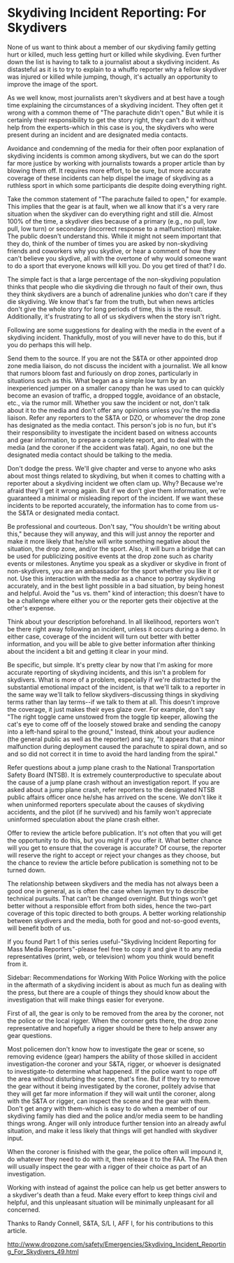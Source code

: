#  Skydiving Incident Reporting: For Skydivers
None of us want to think about a member of our skydiving family getting hurt or killed, much less getting hurt or killed while skydiving. Even further down the list is having to talk to a journalist about a skydiving incident. As distasteful as it is to try to explain to a whuffo reporter why a fellow skydiver was injured or killed while jumping, though, it's actually an opportunity to improve the image of the sport.

As we well know, most journalists aren't skydivers and at best have a tough time explaining the circumstances of a skydiving incident. They often get it wrong with a common theme of "The parachute didn't open." But while it is certainly their responsibility to get the story right, they can't do it without help from the experts-which in this case is you, the skydivers who were present during an incident and are designated media contacts.

Avoidance and condemning of the media for their often poor explanation of skydiving incidents is common among skydivers, but we can do the sport far more justice by working with journalists towards a proper article than by blowing them off. It requires more effort, to be sure, but more accurate coverage of these incidents can help dispel the image of skydiving as a ruthless sport in which some participants die despite doing everything right.

Take the common statement of "The parachute failed to open," for example. This implies that the gear is at fault, when we all know that it's a very rare situation when the skydiver can do everything right and still die. Almost 100% of the time, a skydiver dies because of a primary (e.g., no pull, low pull, low turn) or secondary (incorrect response to a malfunction) mistake. The public doesn't understand this. While it might not seem important that they do, think of the number of times you are asked by non-skydiving friends and coworkers why you skydive, or hear a comment of how they can't believe you skydive, all with the overtone of why would someone want to do a sport that everyone knows will kill you. Do you get tired of that? I do.

The simple fact is that a large percentage of the non-skydiving population thinks that people who die skydiving die through no fault of their own, thus they think skydivers are a bunch of adrenaline junkies who don't care if they die skydiving. We know that's far from the truth, but when news articles don't give the whole story for long periods of time, this is the result. Additionally, it's frustrating to all of us skydivers when the story isn't right.

Following are some suggestions for dealing with the media in the event of a skydiving incident. Thankfully, most of you will never have to do this, but if you do perhaps this will help.

Send them to the source. If you are not the S&TA or other appointed drop zone media liaison, do not discuss the incident with a journalist. We all know that rumors bloom fast and furiously on drop zones, particularly in situations such as this. What began as a simple low turn by an inexperienced jumper on a smaller canopy than he was used to can quickly become an evasion of traffic, a dropped toggle, avoidance of an obstacle, etc., via the rumor mill. Whether you saw the incident or not, don't talk about it to the media and don't offer any opinions unless you're the media liaison. Refer any reporters to the S&TA or DZO, or whomever the drop zone has designated as the media contact. This person's job is no fun, but it's their responsibility to investigate the incident based on witness accounts and gear information, to prepare a complete report, and to deal with the media (and the coroner if the accident was fatal). Again, no one but the designated media contact should be talking to the media.

Don't dodge the press. We'll give chapter and verse to anyone who asks about most things related to skydiving, but when it comes to chatting with a reporter about a skydiving incident we often clam up. Why? Because we're afraid they'll get it wrong again. But if we don't give them information, we're guaranteed a minimal or misleading report of the incident. If we want these incidents to be reported accurately, the information has to come from us-the S&TA or designated media contact.

Be professional and courteous. Don't say, "You shouldn't be writing about this," because they will anyway, and this will just annoy the reporter and make it more likely that he/she will write something negative about the situation, the drop zone, and/or the sport. Also, it will burn a bridge that can be used for publicizing positive events at the drop zone such as charity events or milestones. Anytime you speak as a skydiver or skydive in front of non-skydivers, you are an ambassador for the sport whether you like it or not. Use this interaction with the media as a chance to portray skydiving accurately, and in the best light possible in a bad situation, by being honest and helpful. Avoid the "us vs. them" kind of interaction; this doesn't have to be a challenge where either you or the reporter gets their objective at the other's expense.

Think about your description beforehand. In all likelihood, reporters won't be there right away following an incident, unless it occurs during a demo. In either case, coverage of the incident will turn out better with better information, and you will be able to give better information after thinking about the incident a bit and getting it clear in your mind.

Be specific, but simple. It's pretty clear by now that I'm asking for more accurate reporting of skydiving incidents, and this isn't a problem for skydivers. What is more of a problem, especially if we're distracted by the substantial emotional impact of the incident, is that we'll talk to a reporter in the same way we'll talk to fellow skydivers-discussing things in skydiving terms rather than lay terms--if we talk to them at all. This doesn't improve the coverage, it just makes their eyes glaze over. For example, don't say "The right toggle came unstowed from the toggle tip keeper, allowing the cat's eye to come off of the loosely stowed brake and sending the canopy into a left-hand spiral to the ground," Instead, think about your audience (the general public as well as the reporter) and say, "It appears that a minor malfunction during deployment caused the parachute to spiral down, and so and so did not correct it in time to avoid the hard landing from the spiral."

Refer questions about a jump plane crash to the National Transportation Safety Board (NTSB). It is extremely counterproductive to speculate about the cause of a jump plane crash without an investigation report. If you are asked about a jump plane crash, refer reporters to the designated NTSB public affairs officer once he/she has arrived on the scene. We don't like it when uninformed reporters speculate about the causes of skydiving accidents, and the pilot (if he survived) and his family won't appreciate uninformed speculation about the plane crash either.

Offer to review the article before publication. It's not often that you will get the opportunity to do this, but you might if you offer it. What better chance will you get to ensure that the coverage is accurate? Of course, the reporter will reserve the right to accept or reject your changes as they choose, but the chance to review the article before publication is something not to be turned down.

The relationship between skydivers and the media has not always been a good one in general, as is often the case when laymen try to describe technical pursuits. That can't be changed overnight. But things won't get better without a responsible effort from both sides, hence the two-part coverage of this topic directed to both groups. A better working relationship between skydivers and the media, both for good and not-so-good events, will benefit both of us.

If you found Part 1 of this series useful-"Skydiving Incident Reporting for Mass Media Reporters"-please feel free to copy it and give it to any media representatives (print, web, or television) whom you think would benefit from it.

Sidebar: Recommendations for Working With Police
Working with the police in the aftermath of a skydiving incident is about as much fun as dealing with the press, but there are a couple of things they should know about the investigation that will make things easier for everyone.

First of all, the gear is only to be removed from the area by the coroner, not the police or the local rigger. When the coroner gets there, the drop zone representative and hopefully a rigger should be there to help answer any gear questions.

Most policemen don't know how to investigate the gear or scene, so removing evidence (gear) hampers the ability of those skilled in accident investigation-the coroner and your S&TA, rigger, or whoever is designated to investigate-to determine what happened. If the police want to rope off the area without disturbing the scene, that's fine. But if they try to remove the gear without it being investigated by the coroner, politely advise that they will get far more information if they will wait until the coroner, along with the S&TA or rigger, can inspect the scene and the gear with them. Don't get angry with them-which is easy to do when a member of our skydiving family has died and the police and/or media seem to be handling things wrong. Anger will only introduce further tension into an already awful situation, and make it less likely that things will get handled with skydiver input.

When the coroner is finished with the gear, the police often will impound it, do whatever they need to do with it, then release it to the FAA. The FAA then will usually inspect the gear with a rigger of their choice as part of an investigation.

Working with instead of against the police can help us get better answers to a skydiver's death than a feud. Make every effort to keep things civil and helpful, and this unpleasant situation will be minimally unpleasant for all concerned.

Thanks to Randy Connell, S&TA, S/L I, AFF I, for his contributions to this article.




http://www.dropzone.com/safety/Emergencies/Skydiving_Incident_Reporting_For_Skydivers_49.html
